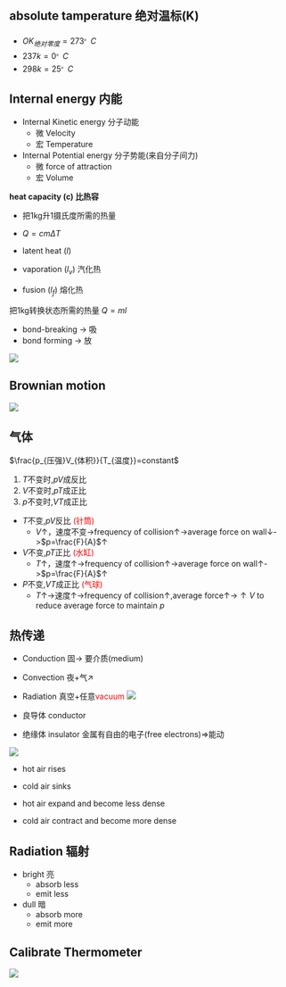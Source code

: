 ## absolute tamperature 绝对温标(K)

- $OK_{绝对零度} = 273^{。}C$
- $237k = 0^{。}C$
- $298k=25^{。}C$

## Internal energy 内能
- Internal Kinetic energy 分子动能
	- 微 Velocity
	- 宏 Temperature
- Internal Potential energy 分子势能(来自分子间力)
	- 微 force of attraction
	- 宏 Volume

**heat capacity (c) 比热容**
- 把1kg升1摄氏度所需的热量
- $Q=cm\Delta{T}$

- latent heat ($l$)
- vaporation ($l_{v}$) 汽化热
- fusion ($l_{f}$) 熔化热

把1kg转换状态所需的热量
$Q=ml$
- bond-breaking -> 吸
- bond forming -> 放

![](../img/Screenshot_20250216-141517_微信.png)

## Brownian motion
![](../img/Screenshot_20250216-141949_微信.png)

## 气体
$\frac{p_{压强}V_{体积}}{T_{温度}}=constant$
1. $T$不变时,$pV$成反比
2. $V$不变时,$pT$成正比
3. $p$不变时,$VT$成正比

 - $T$不变,$pV$反比 <span style="color:red;">(针筒)</span>
	- $V\uparrow$，速度不变->frequency of collision$\uparrow$->average force on wall$\downarrow$->$p=\frac{F}{A}$$\uparrow$
- $V$不变,$pT$正比 <span style="color:red;">(水缸)</span>
	- $T$$\uparrow$，速度$\uparrow$->frequency of collision$\uparrow$->average force on wall$\uparrow$->$p=\frac{F}{A}$$\uparrow$
- $P$不变,$VT$成正比 <span style="color:red;">(气球)</span>
	- $T\uparrow$->速度$\uparrow$->frequency of collision$\uparrow$,average force$\uparrow$->$\uparrow V$ to reduce average force to maintain $p$

## 热传递
- Conduction 固$\rightarrow$ 要介质(medium)
- Convection 夜+气$\nearrow$
- Radiation 真空+任意<span style="color:red;">vacuum</span>
![](../img/Screenshot_20250216-153324_微信.png)

- 良导体 conductor
- 绝缘体 insulator
金属有自由的电子(free electrons)$\Rightarrow$能动

![](../img/Screenshot_20250216-154513_微信.png)
- hot air rises
- cold air sinks

- hot air expand and become less dense
- cold air contract and become more dense

## Radiation 辐射
- bright 亮
	- absorb less
	- emit less
- dull 暗
	- absorb more
	- emit more

## Calibrate Thermometer
![](../img/Screenshot_20250216-195316_微信.png)